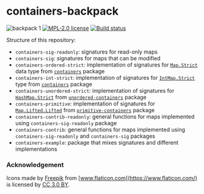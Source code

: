 # containers-backpack

![backpack 1](https://user-images.githubusercontent.com/4276606/44077109-23f24b62-9fd5-11e8-8069-b6ca9e45db79.png)
[![MPL-2.0 license](https://img.shields.io/badge/license-MPL--2.0-blue.svg)](https://github.com/kowainik/containers-backpack/blob/master/LICENSE)
[![Build status](https://secure.travis-ci.org/kowainik/containers-backpack.svg)](https://travis-ci.org/kowainik/containers-backpack)

Structure of this repository:

* `containers-sig-readonly`: signatures for read-only maps
* `containers-sig`: signatures for maps that can be modified
* `containers-ordered-strict`: implementation of signatures for [`Map.Strict`](https://hackage.haskell.org/package/containers-0.6.0.1/docs/Data-Map-Strict.html) data type from [`containers`](https://hackage.haskell.org/package/containers) package
* `containers-int-strict`: implementation of signatures for [`IntMap.Strict`](https://hackage.haskell.org/package/containers-0.6.0.1/docs/Data-IntMap-Strict.html) type from [`containers`](https://hackage.haskell.org/package/containers) package
* `containers-unordered-strict`: implementation of signatures for [`HashMap.Strict`](http://hackage.haskell.org/package/unordered-containers-0.2.9.0/docs/Data-HashMap-Strict.html) from [`unordered-containers`](http://hackage.haskell.org/package/unordered-containers) package
* `containers-primitive`: implementation of signatures for [`Map.Lifted.Lifted`](http://hackage.haskell.org/package/primitive-containers-0.2.0/docs/Data-Map-Lifted-Lifted.html) from [`primitive-containers`](http://hackage.haskell.org/package/primitive-containers) package
* `containers-contrib-readonly`: general functions for maps implemented using `containers-sig-readonly` package
* `containers-contrib`: general functions for maps implemented using `containers-sig-readonly` and `containers-sig` packages
* `containers-example`: package that mixes signatures and different implementations

### Acknowledgement

Icons made by [Freepik](http://www.freepik.com) from [www.flaticon.com](https://www.flaticon.com/) is licensed by [CC 3.0 BY](http://creativecommons.org/licenses/by/3.0/).
